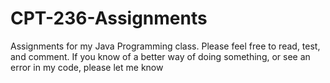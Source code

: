# CPT-236-Assignments
Assignments for my Java Programming class.
Please feel free to read, test, and comment.
If you know of a better way of doing something, or see an error in my code, please let me know
